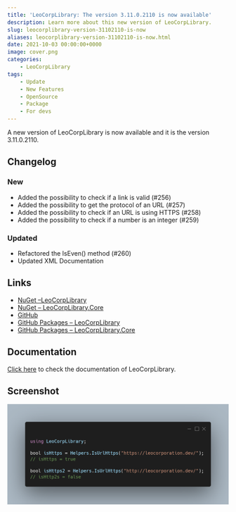```yaml
---
title: 'LeoCorpLibrary: The version 3.11.0.2110 is now available'
description: Learn more about this new version of LeoCorpLibrary.
slug: leocorplibrary-version-31102110-is-now
aliases: leocorplibrary-version-31102110-is-now.html
date: 2021-10-03 00:00:00+0000
image: cover.png
categories:
    - LeoCorpLibrary
tags:
    - Update
    - New Features
    - OpenSource
    - Package
    - For devs
---
```

A new version of LeoCorpLibrary is now available and it is the version 3.11.0.2110.

## Changelog
### New
- Added the possibility to check if a link is valid (#256)
- Added the possibility to get the protocol of an URL (#257)
- Added the possibility to check if an URL is using HTTPS (#258)
- Added the possibility to check if a number is an integer (#259)
### Updated
- Refactored the IsEven() method (#260)
- Updated XML Documentation

## Links

- [NuGet –LeoCorpLibrary](https://www.nuget.org/packages/LeoCorpLibrary)
- [NuGet – LeoCorpLibrary.Core](https://www.nuget.org/packages/LeoCorpLibrary.Core)
- [GitHub](https://github.com/Leo-Corporation/LeoCorpLibrary)
- [GitHub Packages – LeoCorpLibrary](https://github.com/Leo-Corporation/LeoCorpLibrary/packages/345951?version=4.9.0.2208)
- [GitHub Packages – LeoCorpLibrary.Core](https://github.com/Leo-Corporation/LeoCorpLibrary/packages/530093?version=4.9.0.2208)

## Documentation

[Click here](https://leocorplibrary.leocorporation.dev/) to check the documentation of LeoCorpLibrary.

## Screenshot
![A C# code sample using LeoCorpLibrary.](cover.png)